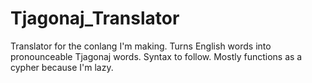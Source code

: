 # Tjagonaj_Translator
Translator for the conlang I'm making. Turns English words into pronounceable Tjagonaj words. Syntax to follow. Mostly functions as a cypher because I'm lazy.

